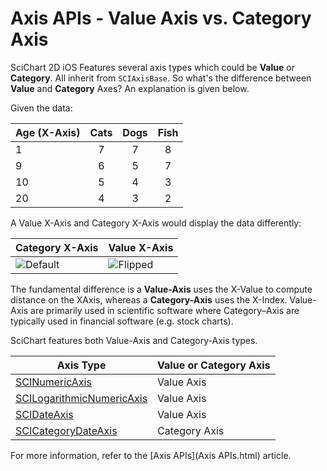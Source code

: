 # Axis APIs - Value Axis vs. Category Axis
SciChart 2D iOS Features several axis types which could be **Value** or **Category**. All inherit from `SCIAxisBase`.
So what's the difference between **Value** and **Category** Axes? An explanation is given below.

Given the data:

| **Age (X-Axis)** | **Cats** | **Dogs** | **Fish** |
| ---------------- | :------: | :------: | :------: |
| 1                | 7        | 7        | 8        |
| 9                | 6        | 5        | 7        |
| 10               | 5        | 4        | 3        |
| 20               | 4        | 3        | 2        |

A Value X-Axis and Category X-Axis would display the data differently:

| **Category X-Axis**                        | **Value X-Axis**                        |
| ------------------------------------------ | --------------------------------------- |
| ![Default](img/axis-2d/category-xaxis.png) | ![Flipped](img/axis-2d/value-xaxis.png) |

The fundamental difference is a **Value-Axis** uses the X-Value to compute distance on the XAxis, whereas a **Category-Axis** uses the X-Index. Value-Axis are primarily used in scientific software where Category–Axis are typically used in financial software (e.g. stock charts).

SciChart features both Value-Axis and Category-Axis types.

| **Axis Type**                                           | **Value or Category Axis** |
| ------------------------------------------------------- | -------------------------- |
| [SCINumericAxis](#scinumericaxis)                       | Value Axis                 |
| [SCILogarithmicNumericAxis](#scilogarithmicnumericaxis) | Value Axis                 |
| [SCIDateAxis](#scidateaxis)                             | Value Axis                 |
| [SCICategoryDateAxis](#scicategorydateaxis)             | Category Axis              |

For more information, refer to the [Axis APIs](Axis APIs.html) article.